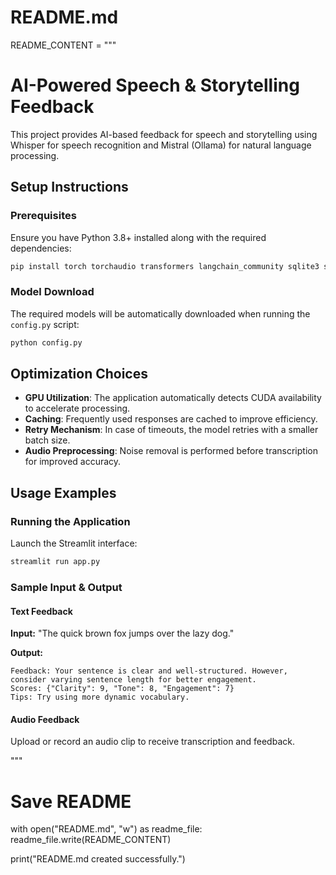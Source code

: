 # README.md

README_CONTENT = """
# AI-Powered Speech & Storytelling Feedback

This project provides AI-based feedback for speech and storytelling using Whisper for speech recognition and Mistral (Ollama) for natural language processing.

## Setup Instructions

### Prerequisites
Ensure you have Python 3.8+ installed along with the required dependencies:



```bash
pip install torch torchaudio transformers langchain_community sqlite3 streamlit
```

### Model Download
The required models will be automatically downloaded when running the `config.py` script:

```bash
python config.py
```

## Optimization Choices

- **GPU Utilization**: The application automatically detects CUDA availability to accelerate processing.
- **Caching**: Frequently used responses are cached to improve efficiency.
- **Retry Mechanism**: In case of timeouts, the model retries with a smaller batch size.
- **Audio Preprocessing**: Noise removal is performed before transcription for improved accuracy.

## Usage Examples

### Running the Application
Launch the Streamlit interface:

```bash
streamlit run app.py
```

### Sample Input & Output
#### Text Feedback
**Input:** "The quick brown fox jumps over the lazy dog."

**Output:**
```
Feedback: Your sentence is clear and well-structured. However, consider varying sentence length for better engagement.
Scores: {"Clarity": 9, "Tone": 8, "Engagement": 7}
Tips: Try using more dynamic vocabulary.
```

#### Audio Feedback
Upload or record an audio clip to receive transcription and feedback.

"""

# Save README
with open("README.md", "w") as readme_file:
    readme_file.write(README_CONTENT)

print("README.md created successfully.")
